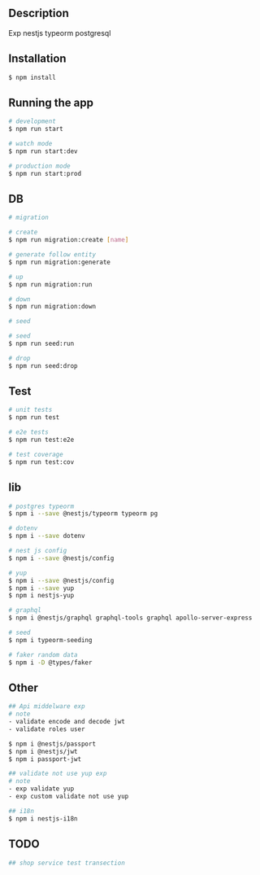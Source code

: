 ## Description

Exp nestjs typeorm postgresql

## Installation

```bash
$ npm install
```

## Running the app

```bash
# development
$ npm run start

# watch mode
$ npm run start:dev

# production mode
$ npm run start:prod
```

## DB

```bash
# migration

# create
$ npm run migration:create [name]

# generate follow entity
$ npm run migration:generate

# up
$ npm run migration:run

# down
$ npm run migration:down

# seed

# seed
$ npm run seed:run

# drop
$ npm run seed:drop
```

## Test

```bash
# unit tests
$ npm run test

# e2e tests
$ npm run test:e2e

# test coverage
$ npm run test:cov
```

## lib

```bash
# postgres typeorm
$ npm i --save @nestjs/typeorm typeorm pg

# dotenv
$ npm i --save dotenv

# nest js config
$ npm i --save @nestjs/config

# yup
$ npm i --save @nestjs/config
$ npm i --save yup
$ npm i nestjs-yup

# graphql
$ npm i @nestjs/graphql graphql-tools graphql apollo-server-express

# seed
$ npm i typeorm-seeding

# faker random data
$ npm i -D @types/faker
```

## Other

```bash
## Api middelware exp
# note
- validate encode and decode jwt
- validate roles user

$ npm i @nestjs/passport
$ npm i @nestjs/jwt
$ npm i passport-jwt
```

```bash
## validate not use yup exp
# note
- exp validate yup
- exp custom validate not use yup
```

```bash
## i18n
$ npm i nestjs-i18n
```

## TODO

```bash
## shop service test transection
```
